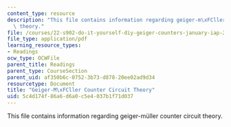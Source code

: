 ```yaml
---
content_type: resource
description: "This file contains information regarding geiger-m\xFCller counter circuit\
  \ theory."
file: /courses/22-s902-do-it-yourself-diy-geiger-counters-january-iap-2015/5c4d174f86a6d6a0c5e4037b1f71d037_MIT22_S902IAP15_geigr_ckt.pdf
file_type: application/pdf
learning_resource_types:
- Readings
ocw_type: OCWFile
parent_title: Readings
parent_type: CourseSection
parent_uid: af350b6c-0752-3b73-d878-20ee02ad9d34
resourcetype: Document
title: "Geiger-M\xFCller Counter Circuit Theory"
uid: 5c4d174f-86a6-d6a0-c5e4-037b1f71d037
---
```

This file contains information regarding geiger-müller counter circuit theory.

